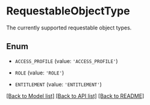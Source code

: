 # RequestableObjectType

The currently supported requestable object types. 

## Enum

* `ACCESS_PROFILE` (value: `'ACCESS_PROFILE'`)

* `ROLE` (value: `'ROLE'`)

* `ENTITLEMENT` (value: `'ENTITLEMENT'`)

[[Back to Model list]](../README.md#documentation-for-models) [[Back to API list]](../README.md#documentation-for-api-endpoints) [[Back to README]](../README.md)


